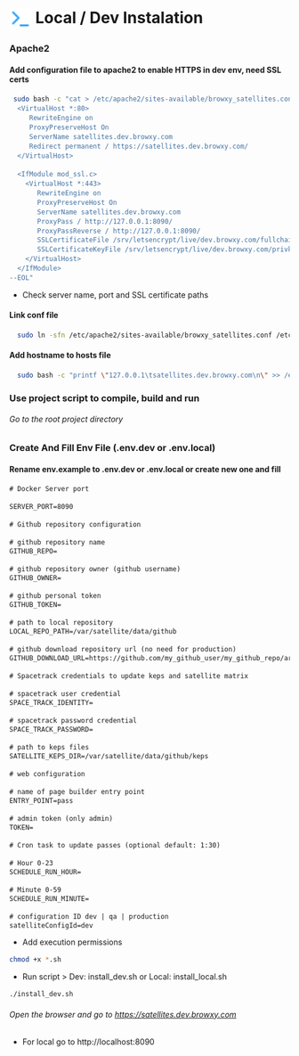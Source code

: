 
# <img style="vertical-align:middle; width: 40px; height:40px;" src="https://raw.githubusercontent.com/bxyteam/satellite-test/refs/heads/main/docs/images/terminal.png"> Local / Dev Instalation

### Apache2

#### Add configuration file to apache2 to enable HTTPS in dev env, need SSL certs

```bash 
 sudo bash -c "cat > /etc/apache2/sites-available/browxy_satellites.conf << --EOL
  <VirtualHost *:80>
     RewriteEngine on
     ProxyPreserveHost On
     ServerName satellites.dev.browxy.com
     Redirect permanent / https://satellites.dev.browxy.com/
  </VirtualHost>

  <IfModule mod_ssl.c>
    <VirtualHost *:443>
       RewriteEngine on
       ProxyPreserveHost On
       ServerName satellites.dev.browxy.com
       ProxyPass / http://127.0.0.1:8090/
       ProxyPassReverse / http://127.0.0.1:8090/
       SSLCertificateFile /srv/letsencrypt/live/dev.browxy.com/fullchain.pem
       SSLCertificateKeyFile /srv/letsencrypt/live/dev.browxy.com/privkey.pem
    </VirtualHost>
  </IfModule>
--EOL"
```
* Check server name, port and SSL certificate paths

#### Link conf file

```bash
  sudo ln -sfn /etc/apache2/sites-available/browxy_satellites.conf /etc/apache2/sites-enabled/browxy_satellites.conf
```

#### Add hostname to hosts file

```bash
  sudo bash -c "printf \"127.0.0.1\tsatellites.dev.browxy.com\n\" >> /etc/hosts"
```

### Use project script to compile, build and run

###### Go to the root project directory

### Create And Fill Env File (.env.dev or .env.local)

#### Rename env.example to .env.dev or .env.local or create new one and fill

```env
# Docker Server port

SERVER_PORT=8090

# Github repository configuration

# github repository name
GITHUB_REPO=

# github repository owner (github username)
GITHUB_OWNER=

# github personal token
GITHUB_TOKEN=

# path to local repository
LOCAL_REPO_PATH=/var/satellite/data/github

# github download repository url (no need for production)
GITHUB_DOWNLOAD_URL=https://github.com/my_github_user/my_github_repo/archive/refs/heads/main.zip

# Spacetrack credentials to update keps and satellite matrix

# spacetrack user credential
SPACE_TRACK_IDENTITY=

# spacetrack password credential
SPACE_TRACK_PASSWORD=

# path to keps files
SATELLITE_KEPS_DIR=/var/satellite/data/github/keps

# web configuration

# name of page builder entry point
ENTRY_POINT=pass

# admin token (only admin)
TOKEN=

# Cron task to update passes (optional default: 1:30)

# Hour 0-23
SCHEDULE_RUN_HOUR=

# Minute 0-59
SCHEDULE_RUN_MINUTE=

# configuration ID dev | qa | production
satelliteConfigId=dev

```

* Add execution permissions
```bash
chmod +x *.sh
```

* Run script > Dev: install_dev.sh or Local: install_local.sh 
```bash
./install_dev.sh
```

###### Open the browser and go to https://satellites.dev.browxy.com

* For local go to http://localhost:8090
